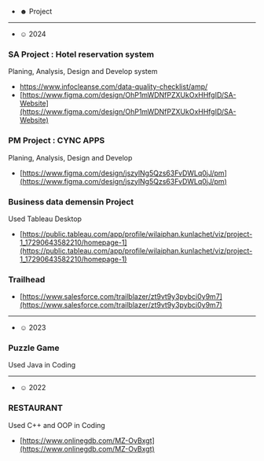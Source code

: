 * ☻ Project

-----
* ☺ 2024
### SA Project : Hotel reservation system 
Planing, Analysis, Design and Develop system
- [https://www.infocleanse.com/data-quality-checklist/amp/ ](https://www.infocleanse.com/data-quality-checklist/amp/)
- [https://www.figma.com/design/OhP1mWDNfPZXUkOxHHfgID/SA-Website](https://www.figma.com/design/OhP1mWDNfPZXUkOxHHfgID/SA-Website)
### PM Project : CYNC APPS 
Planing, Analysis, Design and Develop
- [https://www.figma.com/design/jszylNg5Qzs63FvDWLq0jJ/pm](https://www.figma.com/design/jszylNg5Qzs63FvDWLq0jJ/pm)
### Business data demensin Project
Used Tableau Desktop
- [https://public.tableau.com/app/profile/wilaiphan.kunlachet/viz/project-1_17290643582210/homepage-1](https://public.tableau.com/app/profile/wilaiphan.kunlachet/viz/project-1_17290643582210/homepage-1)
### Trailhead
- [https://www.salesforce.com/trailblazer/zt9vt9y3pybci0y9m7](https://www.salesforce.com/trailblazer/zt9vt9y3pybci0y9m7)

-----
* ☺ 2023
### Puzzle Game
Used Java in Coding

-----
* ☺ 2022
### RESTAURANT
Used C++ and OOP in Coding
- [https://www.onlinegdb.com/MZ-OvBxgt](https://www.onlinegdb.com/MZ-OvBxgt)

